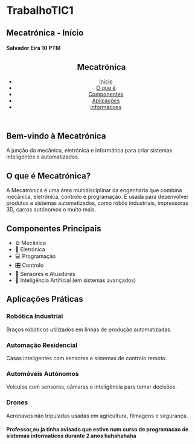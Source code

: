 # TrabalhoTIC1
<!DOCTYPE html>
<html lang="pt">
<head>
  <meta charset="UTF-8" />
  <meta name="viewport" content="width=device-width, initial-scale=1.0" />
  <h2 class="text-xl font-bold mb-2">Mecatrónica - Início</h2>
  <h4 class="text-xl font-bold mb-2">Salvador Eira 10 PTM </h4>
</head>
<body class="bg-gray-100 text-gray-800">

  <!-- Navbar -->
  <header class="bg-blue-900 text-white p-4">
    <nav class="container mx-auto flex justify-between items-center">
      <h1 class="text-xl font-bold">Mecatrónica</h1>
      <ul class="flex space-x-6">
        <li><a href="#inicio" class="hover:underline">Início</a></li>
        <li><a href="#sobre" class="hover:underline">O que é</a></li>
        <li><a href="#componentes" class="hover:underline">Componentes</a></li>
        <li><a href="#aplicacoes" class="hover:underline">Aplicações</a></li>
        <li><a href="#informacoes" class="hover:underline">informacoes</a></li>
      </ul>
    </nav>
  </header>

  <!-- Início -->
  <section id="inicio" class="bg-white py-16 text-center">
    <h2 class="text-4xl font-bold mb-4">Bem-vindo à Mecatrónica</h2>
    <p class="text-lg max-w-2xl mx-auto">A junção da mecânica, eletrónica e informática para criar sistemas inteligentes e automatizados.</p>
  </section>

  <!-- O que é Mecatrónica -->
  <section id="sobre" class="py-16 bg-gray-100">
    <div class="container mx-auto px-4">
      <h2 class="text-3xl font-semibold mb-6">O que é Mecatrónica?</h2>
      <p class="text-lg leading-relaxed">
        A Mecatrónica é uma área multidisciplinar da engenharia que combina mecânica, eletrónica, controlo e programação. É usada para desenvolver produtos e sistemas automatizados, como robôs industriais, impressoras 3D, carros autónomos e muito mais.
      </p>
    </div>
  </section>

  <!-- Componentes da Mecatrónica -->
  <section id="componentes" class="py-16 bg-white">
    <div class="container mx-auto px-4">
      <h2 class="text-3xl font-semibold mb-6">Componentes Principais</h2>
      <ul class="grid md:grid-cols-2 lg:grid-cols-3 gap-6">
        <li class="bg-blue-100 p-4 rounded-xl shadow">⚙️ Mecânica</li>
        <li class="bg-blue-100 p-4 rounded-xl shadow">🔌 Eletrónica</li>
        <li class="bg-blue-100 p-4 rounded-xl shadow">💻 Programação</li>
        <li class="bg-blue-100 p-4 rounded-xl shadow">🎛️ Controlo</li>
        <li class="bg-blue-100 p-4 rounded-xl shadow">📡 Sensores e Atuadores</li>
        <li class="bg-blue-100 p-4 rounded-xl shadow">🤖 Inteligência Artificial (em sistemas avançados)</li>
      </ul>
    </div>
  </section>

  <!-- Aplicações Práticas -->
  <section id="aplicacoes" class="py-16 bg-gray-100">
    <div class="container mx-auto px-4">
      <h2 class="text-3xl font-semibold mb-6">Aplicações Práticas</h2>
      <div class="grid md:grid-cols-2 gap-6">
        <div class="bg-white p-6 rounded-xl shadow">
          <h3 class="text-xl font-bold mb-2">Robótica Industrial</h3>
          <p>Braços robóticos utilizados em linhas de produção automatizadas.</p>
        </div>
        <div class="bg-white p-6 rounded-xl shadow">
          <h3 class="text-xl font-bold mb-2">Automação Residencial</h3>
          <p>Casas inteligentes com sensores e sistemas de controlo remoto.</p>
        </div>
        <div class="bg-white p-6 rounded-xl shadow">
          <h3 class="text-xl font-bold mb-2">Automóveis Autónomos</h3>
          <p>Veículos com sensores, câmaras e inteligência para tomar decisões.</p>
        </div>
        <div class="bg-white p-6 rounded-xl shadow">
          <h3 class="text-xl font-bold mb-2">Drones</h3>
          <p>Aeronaves não tripuladas usadas em agricultura, filmagens e segurança.</p>
        </div>
      </div>
    </div>
  </section>

<h4 class="text-xl font-bold mb-2">Professor,eu ja tinha avisado que estive num curso de programacao de sistemas informaticos durante 2 anos hahahahaha </h4>

</body>
</html>
